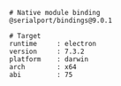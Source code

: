     # Native module binding
    @serialport/bindings@9.0.1

    # Target
    runtime     : electron 
    version     : 7.3.2
    platform    : darwin
    arch        : x64
    abi         : 75
